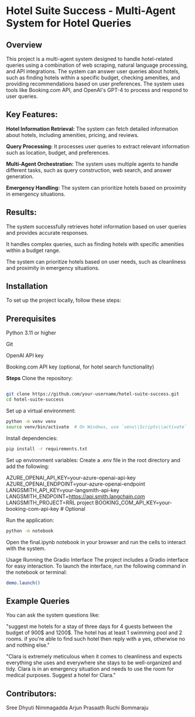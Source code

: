 # **Hotel Suite Success - Multi-Agent System for Hotel Queries**
## **Overview**
This project is a multi-agent system designed to handle hotel-related queries using a combination of web scraping, natural language processing, and API integrations. The system can answer user queries about hotels, such as finding hotels within a specific budget, checking amenities, and providing recommendations based on user preferences. The system uses tools like Booking.com API, and OpenAI's GPT-4 to process and respond to user queries.

## **Key Features:**
**Hotel Information Retrieval:** The system can fetch detailed information about hotels, including amenities, pricing, and reviews.

**Query Processing:** It processes user queries to extract relevant information such as location, budget, and preferences.

**Multi-Agent Orchestration:** The system uses multiple agents to handle different tasks, such as query construction, web search, and answer generation.

**Emergency Handling:** The system can prioritize hotels based on proximity in emergency situations.

## **Results:**
The system successfully retrieves hotel information based on user queries and provides accurate responses.

It handles complex queries, such as finding hotels with specific amenities within a budget range.

The system can prioritize hotels based on user needs, such as cleanliness and proximity in emergency situations.

## **Installation**
To set up the project locally, follow these steps:

## Prerequisites
Python 3.11 or higher

Git

OpenAI API key

Booking.com API key (optional, for hotel search functionality)

**Steps**
Clone the repository:

```bash

git clone https://github.com/your-username/hotel-suite-success.git
cd hotel-suite-success
```
Set up a virtual environment:

```bash
python -m venv venv
source venv/bin/activate  # On Windows, use `venv\\Scripts\\activate`
```

Install dependencies:

```bash
pip install -r requirements.txt
```
Set up environment variables:
Create a .env file in the root directory and add the following:

AZURE_OPENAI_API_KEY=your-azure-openai-api-key
AZURE_OPENAI_ENDPOINT=your-azure-openai-endpoint
LANGSMITH_API_KEY=your-langsmith-api-key
LANGSMITH_ENDPOINT=https://api.smith.langchain.com
LANGSMITH_PROJECT=RRL project
BOOKING_COM_API_KEY=your-booking-com-api-key  # Optional

Run the application:
``` bash
python -m notebook
```
Open the final.ipynb notebook in your browser and run the cells to interact with the system.

Usage
Running the Gradio Interface
The project includes a Gradio interface for easy interaction. To launch the interface, run the following command in the notebook or terminal:
```bash
demo.launch()
```
## Example Queries
You can ask the system questions like:

"suggest me hotels for a stay of three days for 4 guests between the budget of 900$ and 1200$. The hotel has at least 1 swimming pool and 2 rooms. if you're able to find such hotel then reply with a yes, otherwise no and nothing else."

"Clara is extremely meticulous when it comes to cleanliness and expects everything she uses and everywhere she stays to be well-organized and tidy. Clara is in an emergency situation and needs to use the room for medical purposes. Suggest a hotel for Clara."


## **Contributors:**
Sree Dhyuti Nimmagadda
Arjun Prasaath
Ruchi Bommaraju

